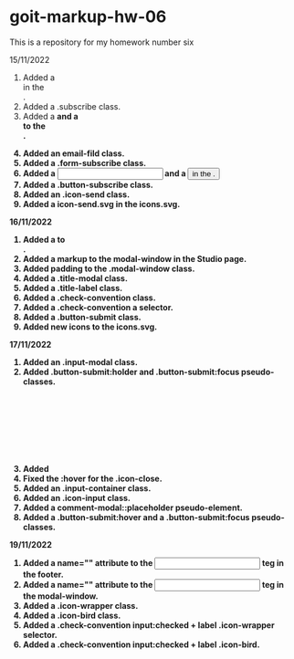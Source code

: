 # goit-markup-hw-06

This is a repository for my homework number six

15/11/2022

1. Added a <div> in the <footer>.
2. Added a .subscribe class.
3. Added a <strong> and a <form> to the <footer>.
4. Added an email-fild class.
5. Added a .form-subscribe class.
6. Added a <input> and a <button> in the <form>.
7. Added a .button-subscribe class.
8. Added an .icon-send class.
9. Added a icon-send.svg in the icons.svg.

16/11/2022

1. Added a <label> to <footer>.
2. Added a markup to the modal-window in the Studio page.
3. Added padding to the .modal-window class.
4. Added a .title-modal class.
5. Added a .title-label class.
6. Added a .check-convention class.
7. Added a .check-convention a selector.
8. Added a .button-submit class.
9. Added new icons to the icons.svg.

17/11/2022

1. Added an .input-modal class.
2. Added .button-submit:holder and .button-submit:focus pseudo-classes.
3. Added <svg> with <use> to <form> in the Portfolio page.
4. Fixed the :hover for the .icon-close.
5. Added an .input-container class.
6. Added an .icon-input class.
7. Added a comment-modal::placeholder pseudo-element.
8. Added a .button-submit:hover and a .button-submit:focus pseudo-classes.

19/11/2022

1. Added a name="" attribute to the <input> teg in the footer.
2. Added a name="" attribute to the <input> teg in the modal-window.
3. Added a .icon-wrapper class.
4. Added a .icon-bird class.
5. Added a .check-convention input:checked + label .icon-wrapper selector.
6. Added a .check-convention input:checked + label .icon-bird.
